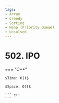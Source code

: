 ```yaml
---
tags:
- Array
- Greedy
- Sorting
- Heap (Priority Queue)
- Unsolved
---
```



# 502. IPO

=== "C++"

    $Time: O()$

    $Space: O()$

    ``` c++
    ```